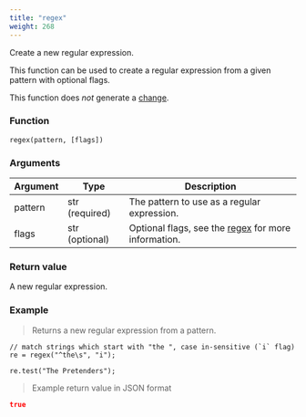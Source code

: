 ```yaml
---
title: "regex"
weight: 268
---
```


Create a new regular expression.

This function can be used to create a regular expression from a given pattern with optional flags.

This function does *not* generate a [change](../../overview/changes).

### Function

`regex(pattern, [flags])`

### Arguments

Argument | Type | Description
-------- | ---- | -----------
pattern | str (required) | The pattern to use as a regular expression.
flags | str (optional) | Optional flags, see the [regex](../../data-types/regex#flags) for more information.


### Return value

A new regular expression.

### Example

> Returns a new regular expression from a pattern.

```thingsdb,should_pass
// match strings which start with "the ", case in-sensitive (`i` flag)
re = regex("^the\s", "i");

re.test("The Pretenders");
```

> Example return value in JSON format

```json
true
```
